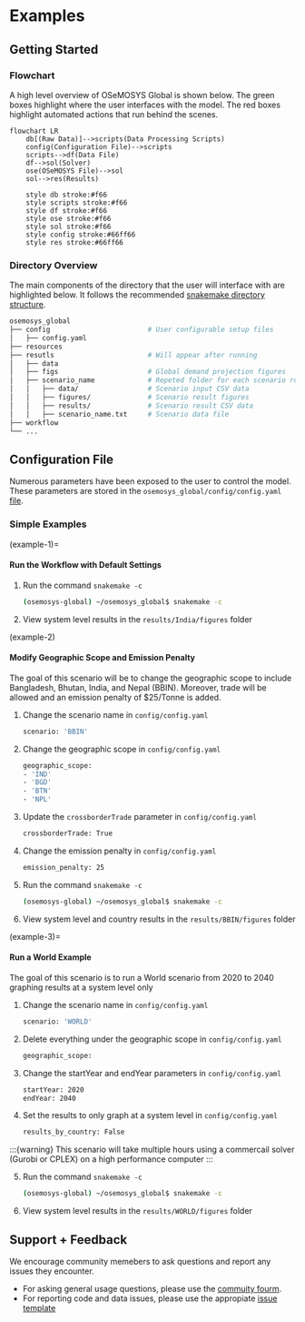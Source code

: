# Examples

## Getting Started

### Flowchart

A high level overview of OSeMOSYS Global is shown below. The green boxes
highlight where the user interfaces with the model. The red boxes highlight
automated actions that run behind the scenes.

```mermaid
flowchart LR
    db[(Raw Data)]-->scripts(Data Processing Scripts)
    config(Configuration File)-->scripts
    scripts-->df(Data File)
    df-->sol(Solver)
    ose(OSeMOSYS File)-->sol
    sol-->res(Results)

    style db stroke:#f66
    style scripts stroke:#f66
    style df stroke:#f66
    style ose stroke:#f66
    style sol stroke:#f66
    style config stroke:#66ff66
    style res stroke:#66ff66
```

### Directory Overview

The main components of the directory that the user will interface with are
highlighted below. It follows the recommended [snakemake directory structure](https://snakemake.readthedocs.io/en/stable/snakefiles/deployment.html).

``` bash
osemosys_global
├── config                        # User configurable setup files
│   ├── config.yaml               
├── resources                      
├── resutls                       # Will appear after running 
│   ├── data                      
│   ├── figs                      # Global demand projection figures 
│   ├── scenario_name             # Repeted folder for each scenario run
│   │   ├── data/                 # Scenario input CSV data
│   │   ├── figures/              # Scenario result figures
│   │   ├── results/              # Scenario result CSV data
│   │   ├── scenario_name.txt     # Scenario data file
├── workflow                         
└── ...
```

## Configuration File

Numerous parameters have been exposed to the user to control the model. These
parameters are stored in the `osemosys_global/config/config.yaml`
[file](https://github.com/OSeMOSYS/osemosys_global/tree/master/config).

### Simple Examples

(example-1)=
#### Run the Workflow with Default Settings

1. Run the command `snakemake -c`

    ```bash
    (osemosys-global) ~/osemosys_global$ snakemake -c
    ```

2. View system level results in the `results/India/figures` folder

(example-2)
#### Modify Geographic Scope and Emission Penalty

The goal of this scenario will be to change the geographic scope to include Bangladesh, Bhutan, India, and Nepal (BBIN). Moreover, trade will be allowed and an emission penalty of $25/Tonne is added. 

1. Change the scenario name in `config/config.yaml`

    ```bash
    scenario: 'BBIN'
    ```

2. Change the geographic scope in `config/config.yaml`

    ```bash
    geographic_scope:
    - 'IND'
    - 'BGD'
    - 'BTN'
    - 'NPL'
    ```

3. Update the `crossborderTrade` parameter in `config/config.yaml`

    ```bash
    crossborderTrade: True
    ```

4. Change the emission penalty in `config/config.yaml`

    ```bash
    emission_penalty: 25 
    ```

5. Run the command `snakemake -c`

    ```bash
    (osemosys-global) ~/osemosys_global$ snakemake -c
    ```

6. View system level and country results in the `results/BBIN/figures` folder

(example-3)=
#### Run a World Example

The goal of this scenario is to run a World scenario from 2020 to 2040 graphing results at a system level only

1. Change the scenario name in `config/config.yaml`

    ```bash
    scenario: 'WORLD'
    ```

2. Delete everything under the geographic scope in `config/config.yaml`

    ```bash
    geographic_scope:
    ```

3. Change the startYear and endYear parameters in `config/config.yaml`

    ```bash
    startYear: 2020
    endYear: 2040
    ```

4. Set the results to only graph at a system level in `config/config.yaml`

    ```bash
    results_by_country: False
    ```

:::{warning}
This scenario will take multiple hours using a commercail solver (Gurobi or CPLEX) on a 
high performance computer
:::

5. Run the command `snakemake -c` 

    ```bash
    (osemosys-global) ~/osemosys_global$ snakemake -c
    ```

6. View system level results in the `results/WORLD/figures` folder

## Support + Feedback

We encourage community memebers to ask questions and report any issues they
encounter.

- For asking general usage questions, please use the [commuity fourm](https://github.com/OSeMOSYS/osemosys_global/discussions/categories/q-a).
- For reporting code and data issues, please use the appropiate [issue template](https://github.com/OSeMOSYS/osemosys_global/issues/new/choose)
